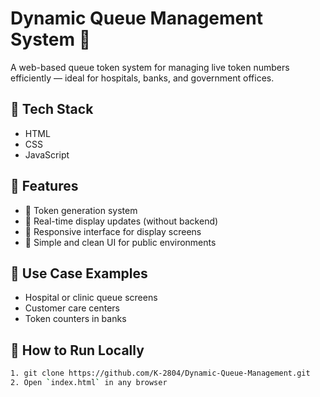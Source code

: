 # Dynamic Queue Management System 🧾

A web-based queue token system for managing live token numbers efficiently — ideal for hospitals, banks, and government offices.

## 🔧 Tech Stack
- HTML
- CSS
- JavaScript

## 🌟 Features
- 🎫 Token generation system
- 🔄 Real-time display updates (without backend)
- 📱 Responsive interface for display screens
- 🧩 Simple and clean UI for public environments

## 📌 Use Case Examples
- Hospital or clinic queue screens
- Customer care centers
- Token counters in banks

## 🚀 How to Run Locally
```bash
1. git clone https://github.com/K-2804/Dynamic-Queue-Management.git
2. Open `index.html` in any browser
